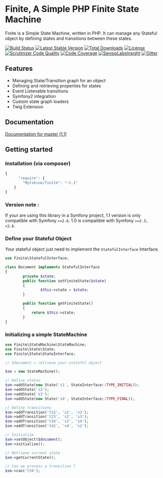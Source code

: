 Finite, A Simple PHP Finite State Machine
=========================================

Finite is a Simple State Machine, written in PHP. It can manage any Stateful object by defining states and transitions between these states.

[![Build Status](https://travis-ci.org/Mytskine/Finite.svg?branch=master)](https://travis-ci.org/Mytskine/Finite)
[![Latest Stable Version](https://poser.pugx.org/Mytskine/finite/v/stable.png)](https://packagist.org/packages/Mytskine/finite)
[![Total Downloads](https://poser.pugx.org/Mytskine/finite/downloads.png)](https://packagist.org/packages/Mytskine/finite)
[![License](https://poser.pugx.org/Mytskine/finite/license.png)](https://packagist.org/packages/Mytskine/finite)
[![Scrutinizer Code Quality](https://scrutinizer-ci.com/g/Mytskine/Finite/badges/quality-score.png?s=d6b74d46e3e3f66431270ec39204d98764cb12cb)](https://scrutinizer-ci.com/g/Mytskine/Finite/)
[![Code Coverage](https://scrutinizer-ci.com/g/Mytskine/Finite/badges/coverage.png?s=e1399f90a2ea42f4973e8bd79056540ff8de0ce4)](https://scrutinizer-ci.com/g/Mytskine/Finite/)
[![SensioLabsInsight](https://insight.sensiolabs.com/projects/394f3a8e-e6c5-4102-8979-d389db2d0293/mini.png)](https://insight.sensiolabs.com/projects/394f3a8e-e6c5-4102-8979-d389db2d0293)
[![Gitter](https://badges.gitter.im/Join%20Chat.svg)](https://gitter.im/Mytskine/Finite?utm_source=badge&utm_medium=badge&utm_campaign=pr-badge)

Features
--------

* Managing State/Transition graph for an object
* Defining and retrieving properties for states
* Event Listenable transitions
* Symfony2 integration
* Custom state graph loaders
* Twig Extension

Documentation
-------------

[Documentation for master (1.1)](http://finite.readthedocs.org/en/master/)

Getting started
---------------

### Installation (via composer)
```js
{
      "require": {
        "Mytskine/finite": "~1.1"
    }
}
```

### Version note :

If your are using this library in a Symfony project, 1.1 version is only compatible with Symfony `>=2.6`.
1.0 is compatible with Symfony `>=2.3, <2.6`.

### Define your Stateful Object
Your stateful object just need to implement the `StatefulInterface` Interface.

```php
use Finite\StatefulInterface;

class Document implements StatefulInterface
{
        private $state;
        public function setFiniteState($state)
        {
                $this->state = $state;
        }

        public function getFiniteState()
        {
            return $this->state;
        }
}
```

### Initializing a simple StateMachine

```php
use Finite\StateMachine\StateMachine;
use Finite\State\State;
use Finite\State\StateInterface;

// $document = retrieve your stateful object

$sm = new StateMachine();

// Define states
$sm->addState(new State('s1', StateInterface::TYPE_INITIAL));
$sm->addState('s2');
$sm->addState('s3');
$sm->addState(new State('s4', StateInterface::TYPE_FINAL));

// Define transitions
$sm->addTransition('t12', 's1', 's2');
$sm->addTransition('t23', 's2', 's3');
$sm->addTransition('t34', 's3', 's4');
$sm->addTransition('t42', 's4', 's2');

// Initialize
$sm->setObject($document);
$sm->initialize();

// Retrieve current state
$sm->getCurrentState();

// Can we process a transition ?
$sm->can('t34');

```

